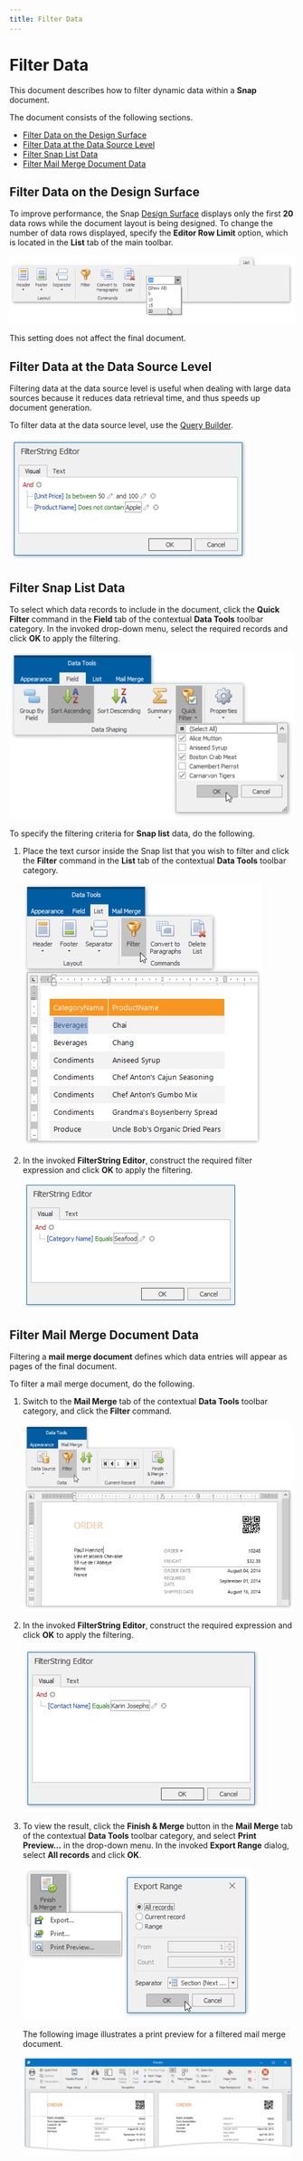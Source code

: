 ```yaml
---
title: Filter Data
---
```

# Filter Data
This document describes how to filter dynamic data within a **Snap** document.

The document consists of the following sections.
* [Filter Data on the Design Surface](#filterdataindesignsurface)
* [Filter Data at the Data Source Level](#filterdataatthedatasourcelevel)
* [Filter Snap List Data](#filtersnaplistdata)
* [Filter Mail Merge Document Data](#filtermailmergedocumentdata)

## <a name="filterdataindesignsurface"/>Filter Data on the Design Surface
To improve performance, the Snap [Design Surface](../../../../interface-elements-for-desktop/articles/snap-reporting-engine/graphical-user-interface/snap-application-elements/design-surface.md) displays only the first **20** data rows while the document layout is being designed. To change the number of data rows displayed, specify the **Editor Row Limit** option, which is located in the **List** tab of the main toolbar.

![SnapControl-get-started-10](../../../images/Img18228.png)

This setting does not affect the final document.

## <a name="filterdataatthedatasourcelevel"/>Filter Data at the Data Source Level
Filtering data at the data source level is useful when dealing with large data sources because it reduces data retrieval time, and thus speeds up document generation.

To filter data at the data source level, use the [Query Builder](../../../../interface-elements-for-desktop/articles/snap-reporting-engine/connect-to-data/use-the-query-builder.md).

![query-designer-filter-editor](../../../images/Img22326.png)

## <a name="filtersnaplistdata"/>Filter Snap List Data
To select which data records to include in the document, click the **Quick Filter** command in the **Field** tab of the contextual **Data Tools** toolbar category. In the invoked drop-down menu, select the required records and click **OK** to apply the filtering.

![snap-quick-filter](../../../images/Img22398.png)

To specify the filtering criteria for **Snap list** data, do the following.
1. Place the text cursor inside the Snap list that you wish to filter and click the **Filter** command in the **List** tab of the contextual **Data Tools** toolbar category.
	
	![snap-filter-command](../../../images/Img22396.png)
2. In the invoked **FilterString Editor**, construct the required filter expression and click **OK** to apply the filtering.
	
	![snap-filter-string-editor](../../../images/Img22397.png)

## <a name="filtermailmergedocumentdata"/>Filter Mail Merge Document Data
Filtering a **mail merge document** defines which data entries will appear as pages of the final document.

To filter a mail merge document, do the following.
1. Switch to the **Mail Merge** tab of the contextual **Data Tools** toolbar category, and click the **Filter** command.
	
	![snap-mail-merge-filter-command](../../../images/Img22393.png)
2. In the invoked **FilterString Editor**, construct the required expression and click **OK** to apply the filtering.
	
	![snap-mail-merge-filter-string-editor](../../../images/Img22394.png)
3. To view the result, click the **Finish &amp; Merge** button in the **Mail Merge** tab of the contextual **Data Tools** toolbar category, and select **Print Preview...** in the drop-down menu. In the invoked **Export Range** dialog, select **All records** and click **OK**.
	
	![snap-mail-merge-print-preview](../../../images/Img22411.png)
	
	The following image illustrates a print preview for a filtered mail merge document.
	
	![snap-mail-merge-filter-preview](../../../images/Img22395.png)